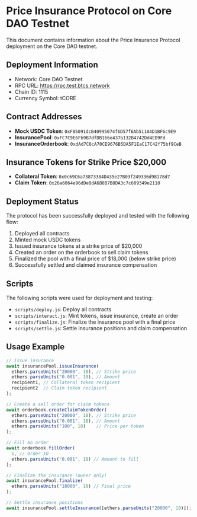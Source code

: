# Price Insurance Protocol on Core DAO Testnet

This document contains information about the Price Insurance Protocol deployment on the Core DAO testnet.

## Deployment Information

- Network: Core DAO Testnet
- RPC URL: https://rpc.test.btcs.network
- Chain ID: 1115
- Currency Symbol: tCORE

## Contract Addresses

- **Mock USDC Token**: `0xFB5091dcB40995074f6D57f6Ab511A4D1BF6c9E9`
- **InsurancePool**: `0xFC7C9E6Fb9B7dfDB166e437b132B4742Dd4ED9Fd`
- **InsuranceOrderbook**: `0xdAd7C6cA70CE9676B5DA5F1EaC17C42f75bf9CeB`

## Insurance Tokens for Strike Price $20,000

- **Collateral Token**: `0x0c69C6a73873384D435e27B03f249336d98178d7`
- **Claim Token**: `0x26a6064e96dDe8dA6B0B7B8DA3c7c609349e2110`

## Deployment Status

The protocol has been successfully deployed and tested with the following flow:

1. Deployed all contracts
2. Minted mock USDC tokens
3. Issued insurance tokens at a strike price of $20,000
4. Created an order on the orderbook to sell claim tokens
5. Finalized the pool with a final price of $18,000 (below strike price)
6. Successfully settled and claimed insurance compensation

## Scripts

The following scripts were used for deployment and testing:

- `scripts/deploy.js`: Deploy all contracts
- `scripts/interact.js`: Mint tokens, issue insurance, create an order
- `scripts/finalize.js`: Finalize the insurance pool with a final price
- `scripts/settle.js`: Settle insurance positions and claim compensation

## Usage Example

```javascript
// Issue insurance
await insurancePool.issueInsurance(
  ethers.parseUnits("20000", 18), // Strike price
  ethers.parseUnits("0.001", 18), // Amount
  recipient1, // Collateral token recipient
  recipient2  // Claim token recipient
);

// Create a sell order for claim tokens
await orderbook.createClaimTokenOrder(
  ethers.parseUnits("20000", 18), // Strike price
  ethers.parseUnits("0.001", 18), // Amount
  ethers.parseUnits("100", 18)    // Price per token
);

// Fill an order
await orderbook.fillOrder(
  1, // Order ID
  ethers.parseUnits("0.001", 18) // Amount to fill
);

// Finalize the insurance (owner only)
await insurancePool.finalize(
  ethers.parseUnits("18000", 18) // Final price
);

// Settle insurance positions
await insurancePool.settleInsurance([ethers.parseUnits("20000", 18)]);
```